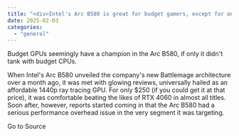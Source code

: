 ```yaml
---
title: "<div>Intel's Arc B580 is great for budget gamers, except for one major flaw</div>"
date: 2025-02-03
categories: 
  - "general"
---
```


Budget GPUs seemingly have a champion in the Arc B580, if only it didn't tank with budget CPUs.

When Intel's Arc B580 unveiled the company's new Battlemage architecture over a month ago, it was met with glowing reviews, universally hailed as an affordable 1440p ray tracing GPU. For only $250 (if you could get it at that price), it was comfortable beating the likes of RTX 4060 in almost all titles. Soon after, however, reports started coming in that the Arc B580 had a serious performance overhead issue in the very segment it was targeting.

Go to Source
